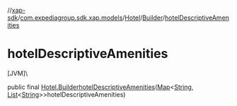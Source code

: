 //[xap-sdk](../../../../index.md)/[com.expediagroup.sdk.xap.models](../../index.md)/[Hotel](../index.md)/[Builder](index.md)/[hotelDescriptiveAmenities](hotel-descriptive-amenities.md)

# hotelDescriptiveAmenities

[JVM]\

public final [Hotel.Builder](index.md)[hotelDescriptiveAmenities](hotel-descriptive-amenities.md)([Map](https://docs.oracle.com/javase/8/docs/api/java/util/Map.html)&lt;[String](https://docs.oracle.com/javase/8/docs/api/java/lang/String.html), [List](https://docs.oracle.com/javase/8/docs/api/java/util/List.html)&lt;[String](https://docs.oracle.com/javase/8/docs/api/java/lang/String.html)&gt;&gt;hotelDescriptiveAmenities)
